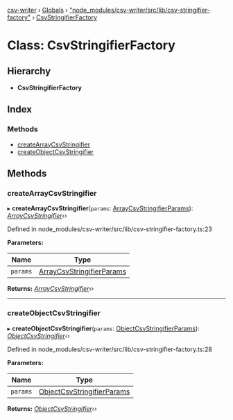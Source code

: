 [csv-writer](../README.md) › [Globals](../globals.md) › ["node_modules/csv-writer/src/lib/csv-stringifier-factory"](../modules/_node_modules_csv_writer_src_lib_csv_stringifier_factory_.md) › [CsvStringifierFactory](_node_modules_csv_writer_src_lib_csv_stringifier_factory_.csvstringifierfactory.md)

# Class: CsvStringifierFactory

## Hierarchy

* **CsvStringifierFactory**

## Index

### Methods

* [createArrayCsvStringifier](_node_modules_csv_writer_src_lib_csv_stringifier_factory_.csvstringifierfactory.md#createarraycsvstringifier)
* [createObjectCsvStringifier](_node_modules_csv_writer_src_lib_csv_stringifier_factory_.csvstringifierfactory.md#createobjectcsvstringifier)

## Methods

###  createArrayCsvStringifier

▸ **createArrayCsvStringifier**(`params`: [ArrayCsvStringifierParams](../interfaces/_node_modules_csv_writer_src_lib_csv_stringifier_factory_.arraycsvstringifierparams.md)): *[ArrayCsvStringifier](_node_modules_csv_writer_src_lib_csv_stringifiers_array_.arraycsvstringifier.md)‹›*

Defined in node_modules/csv-writer/src/lib/csv-stringifier-factory.ts:23

**Parameters:**

Name | Type |
------ | ------ |
`params` | [ArrayCsvStringifierParams](../interfaces/_node_modules_csv_writer_src_lib_csv_stringifier_factory_.arraycsvstringifierparams.md) |

**Returns:** *[ArrayCsvStringifier](_node_modules_csv_writer_src_lib_csv_stringifiers_array_.arraycsvstringifier.md)‹›*

___

###  createObjectCsvStringifier

▸ **createObjectCsvStringifier**(`params`: [ObjectCsvStringifierParams](../interfaces/_node_modules_csv_writer_src_lib_csv_stringifier_factory_.objectcsvstringifierparams.md)): *[ObjectCsvStringifier](_node_modules_csv_writer_src_lib_csv_stringifiers_object_.objectcsvstringifier.md)‹›*

Defined in node_modules/csv-writer/src/lib/csv-stringifier-factory.ts:28

**Parameters:**

Name | Type |
------ | ------ |
`params` | [ObjectCsvStringifierParams](../interfaces/_node_modules_csv_writer_src_lib_csv_stringifier_factory_.objectcsvstringifierparams.md) |

**Returns:** *[ObjectCsvStringifier](_node_modules_csv_writer_src_lib_csv_stringifiers_object_.objectcsvstringifier.md)‹›*
